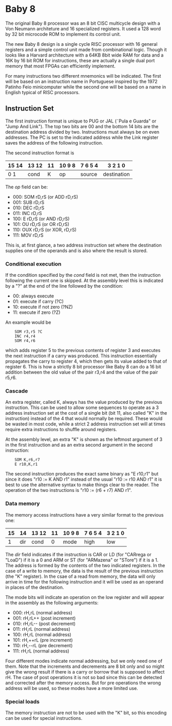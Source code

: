# Baby 8

The original Baby 8 processor was an 8 bit CISC multicycle design with a Von Neumann architeture and 16 specialized registers. It used a 128 word by 32 bit microcode ROM to implement
its control unit.

The new Baby 8 design is a single cycle RISC processor with 16 general registers and a simple control unit made from combinational logic. Though it looks like a Harvard architecture
with a 64KB 8bit wide RAM for data and a 16K by 16 bit ROM for instructions, these are actually a single dual port memory that most FPGAs can efficiently implement.

For many instructions two different mnemonics will be indicated. The first will be based on an instruction name in Portuguese inspired by the 1972 Patinho Feio minicomputer while
the second one will be based on a name in English typical of RISC processors.

## Instruction Set

The first instruction format is unique to PUG or JAL (˜Pula e Guarda" or "Jump And Link"). The top two bits are 00 and the bottom 14 bits are the destination address divided by two.
Instructions must always be on even addresses. The PC is set to the indicated address while the Link register saves the address of the following instruction.

The second instruction format is

| 15 14 | 13 12 | 11 | 10 9 8 | 7 6 5 4 | 3 2 1 0 |
|-------|-------|----|--------|---------|---------|
| 0 1 | cond | K | op | source | destination |

The *op* field can be:

- 000:  SOM rD,rS (or ADD rD,rS)
- 001:  SUB rD,rS
- 010:  DEC rD,rS
- 011:  INC rD,rS
- 100:  E rD,rS (or AND rD,rS)
- 101:  OU rD,rS (or OR rD,rS)
- 110:  OUX rD,rS (or XOR, rD,rS)
- 111:  MOV rD,rS

This is, at first glance, a two address instruction set where the destination supplies one of the operands and is also where the result is stored.

### Conditional execution

If the condition specified by the *cond* field is not met, then the instruction following the current one is skipped. At the assembly level this is indicated by a "?" at the end of
the line followed by the condition:

- 00: always execute
- 01: execute if carry (?C)
- 10: execute if not zero (?NZ)
- 11: execute if zero (?Z)

An example would be

```
    SOM r3,r5 ?C
    INC r4,r4
    SOM r4,r6
```

which adds register 5 to the previous contents of register 3 and executes the next instruction if a carry was produced. This instruction essentially propagates the carry
to register 4, which then gets its value added to that of register 6. This is how a strictly 8 bit processor like Baby 8 can do a 16 bit addition between the old value
of the pair r3,r4 and the value of the pair r5,r6.

### Cascade

An extra register, called K, always has the value produced by the previous instruction. This can be used to allow some sequences to operate as a 3 address instruction set at the
cost of a single bit (bit 11, also called "K" in the instruction) instead of the 4 that would normally be required. These would be wasted in most code, while a strict 2 address
instruction set will at times require extra instructions to shuffle around registers.

At the assembly level, an extra "K" is shown as the leftmost argument of 3 in the first instruction and as an extra second argument in the second instruction:

```
    SOM K,r6,r7
    E r10,K,r1
```

The second instruction produces the exact same binary as "E r10,r1" but since it does "r10 := K AND r1" instead of the usual "r10 := r10 AND r1" it is best to use the alternative
syntax to make things clear to the reader. The operation of the two instructions is "r10 := (r6 + r7) AND r1".

### Data memory

The memory access instructions have a very similar format to the previous one:

| 15 | 14 | 13 12 | 11 | 10 9 8 | 7 6 5 4 | 3 2 1 0 |
|----|----|-------|----|--------|---------|---------|
| 1 | dir | cond | 0 | mode | high | low |

The *dir* field indicates if the instruction is CAR or LD (for "CARrega or "LoaD") if it is a 0 and ARM or ST (for "ARMazena" or "STore") if it is a 1. The address is formed by the contents of
the two indicated registers. In the case of a write to memory, the data is the result of the previous instruction (the "K" register). In the csae of a read from memory, the data will
only arrive in time for the following instruction and it will be used as an operand in places of the destination.

The mode bits will indicate an operation on the low register and will appear in the assembly as the following arguments:

- 000: rH,rL (normal address)
- 001: rH,rL++ (post increment)
- 010: rH,rL-- (post decrement)
- 011: rH,rL (normal address)
- 100: rH,rL (normal address)
- 101: rH,++rL (pre increment)
- 110: rH,--rL (pre decrement)
- 111: rH,rL (normal address)

Four different modes indicate normal addressing, but we only need one of them. Note that the increments and decrements are 8 bit only and so might give the wrong result if there is a carry
or borrow that is supposed to affect rH. The case of post operations it is not so bad since this can be detected and corrected after the memory access. But for pre operations the wrong
address will be used, so these modes have a more limited use.

### Special loads

The memory instruction are not to be used with the "K" bit, so this encoding can be used for special instructions.
